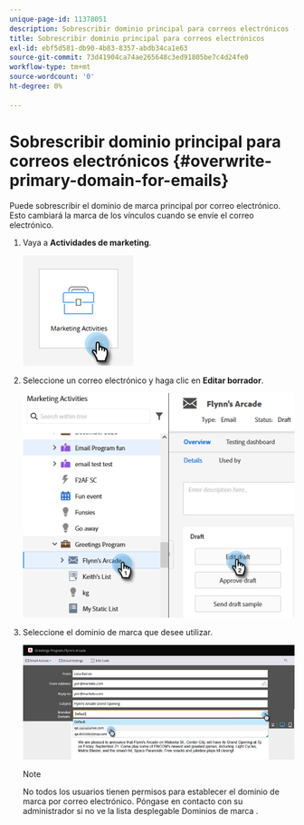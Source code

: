 ```yaml
---
unique-page-id: 11378051
description: Sobrescribir dominio principal para correos electrónicos - Documentos de Marketo - Documentación del producto
title: Sobrescribir dominio principal para correos electrónicos
exl-id: ebf5d581-db90-4b83-8357-abdb34ca1e63
source-git-commit: 73d41904ca74ae265648c3ed91805be7c4d24fe0
workflow-type: tm+mt
source-wordcount: '0'
ht-degree: 0%

---
```


# Sobrescribir dominio principal para correos electrónicos {#overwrite-primary-domain-for-emails}

Puede sobrescribir el dominio de marca principal por correo electrónico. Esto cambiará la marca de los vínculos cuando se envíe el correo electrónico.

1. Vaya a **Actividades de marketing**.

   ![](assets/overwrite-primary-domain-for-emails-1.png)

1. Seleccione un correo electrónico y haga clic en **Editar borrador**.

   ![](assets/overwrite-primary-domain-for-emails-2.png)

1. Seleccione el dominio de marca que desee utilizar.

   ![](assets/overwrite-primary-domain-for-emails-3.png)

   >[!NOTE]
   >
   >No todos los usuarios tienen permisos para establecer el dominio de marca por correo electrónico. Póngase en contacto con su administrador si no ve la lista desplegable Dominios de marca .

